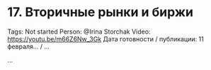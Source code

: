 # 17. Вторичные рынки и биржи

Tags: Not started
Person: @Irina Storchak 
Video: https://youtu.be/m66Z6Nw_3Gk
Дата готовности / публикации: 11 февраля… / …

…